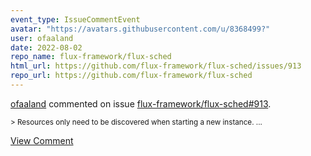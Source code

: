 ```yaml
---
event_type: IssueCommentEvent
avatar: "https://avatars.githubusercontent.com/u/8368499?"
user: ofaaland
date: 2022-08-02
repo_name: flux-framework/flux-sched
html_url: https://github.com/flux-framework/flux-sched/issues/913
repo_url: https://github.com/flux-framework/flux-sched
---
```


<a href='https://github.com/ofaaland' target='_blank'>ofaaland</a> commented on issue <a href='https://github.com/flux-framework/flux-sched/issues/913' target='_blank'>flux-framework/flux-sched#913</a>.

<small>> Resources only need to be discovered when starting a new instance....</small>

<a href='https://github.com/flux-framework/flux-sched/issues/913' target='_blank'>View Comment</a>